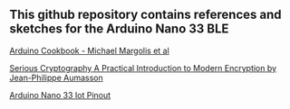 ## This github repository contains references and sketches for the Arduino Nano 33 BLE

[Arduino Cookbook - Michael Margolis et al](https://www.oreilly.com/library/view/arduino-cookbook-3rd/9781491903513/) 

[Serious Cryptography A Practical Introduction to Modern Encryption by Jean-Philippe Aumasson](https://nostarch.com/seriouscrypto)

[Arduino Nano 33 Iot Pinout](https://github.com/AnchorageBot/YouTube/blob/10a97fdeed3cfd9b2f91b1b47768f9da1abf4c81/ArduinoNano33Iot/pinoutNANO33IoT.pdf)
